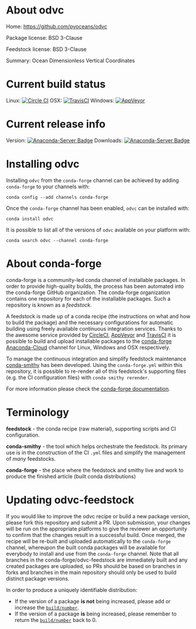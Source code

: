 About odvc
==========

Home: https://github.com/pyoceans/odvc

Package license: BSD 3-Clause

Feedstock license: BSD 3-Clause

Summary: Ocean Dimensionless Vertical Coordinates



Current build status
====================

Linux: [![Circle CI](https://circleci.com/gh/conda-forge/odvc-feedstock.svg?style=shield)](https://circleci.com/gh/conda-forge/odvc-feedstock)
OSX: [![TravisCI](https://travis-ci.org/conda-forge/odvc-feedstock.svg?branch=master)](https://travis-ci.org/conda-forge/odvc-feedstock)
Windows: [![AppVeyor](https://ci.appveyor.com/api/projects/status/github/conda-forge/odvc-feedstock?svg=True)](https://ci.appveyor.com/project/conda-forge/odvc-feedstock/branch/master)

Current release info
====================
Version: [![Anaconda-Server Badge](https://anaconda.org/conda-forge/odvc/badges/version.svg)](https://anaconda.org/conda-forge/odvc)
Downloads: [![Anaconda-Server Badge](https://anaconda.org/conda-forge/odvc/badges/downloads.svg)](https://anaconda.org/conda-forge/odvc)

Installing odvc
===============

Installing `odvc` from the `conda-forge` channel can be achieved by adding `conda-forge` to your channels with:

```
conda config --add channels conda-forge
```

Once the `conda-forge` channel has been enabled, `odvc` can be installed with:

```
conda install odvc
```

It is possible to list all of the versions of `odvc` available on your platform with:

```
conda search odvc --channel conda-forge
```


About conda-forge
=================

conda-forge is a community-led conda channel of installable packages.
In order to provide high-quality builds, the process has been automated into the
conda-forge GitHub organization. The conda-forge organization contains one repository
for each of the installable packages. Such a repository is known as a *feedstock*.

A feedstock is made up of a conda recipe (the instructions on what and how to build
the package) and the necessary configurations for automatic building using freely
available continuous integration services. Thanks to the awesome service provided by
[CircleCI](https://circleci.com/), [AppVeyor](http://www.appveyor.com/)
and [TravisCI](https://travis-ci.org/) it is possible to build and upload installable
packages to the [conda-forge](https://anaconda.org/conda-forge)
[Anaconda-Cloud](http://docs.anaconda.org/) channel for Linux, Windows and OSX respectively.

To manage the continuous integration and simplify feedstock maintenance
[conda-smithy](http://github.com/conda-forge/conda-smithy) has been developed.
Using the ``conda-forge.yml`` within this repository, it is possible to re-render all of
this feedstock's supporting files (e.g. the CI configuration files) with ``conda smithy rerender``.

For more information please check the [conda-forge documentation](https://conda-forge.org/docs/).

Terminology
===========

**feedstock** - the conda recipe (raw material), supporting scripts and CI configuration.

**conda-smithy** - the tool which helps orchestrate the feedstock.
                   Its primary use is in the construction of the CI ``.yml`` files
                   and simplify the management of *many* feedstocks.

**conda-forge** - the place where the feedstock and smithy live and work to
                  produce the finished article (built conda distributions)


Updating odvc-feedstock
=======================

If you would like to improve the odvc recipe or build a new
package version, please fork this repository and submit a PR. Upon submission,
your changes will be run on the appropriate platforms to give the reviewer an
opportunity to confirm that the changes result in a successful build. Once
merged, the recipe will be re-built and uploaded automatically to the
`conda-forge` channel, whereupon the built conda packages will be available for
everybody to install and use from the `conda-forge` channel.
Note that all branches in the conda-forge/odvc-feedstock are
immediately built and any created packages are uploaded, so PRs should be based
on branches in forks and branches in the main repository should only be used to
build distinct package versions.

In order to produce a uniquely identifiable distribution:
 * If the version of a package **is not** being increased, please add or increase
   the [``build/number``](http://conda.pydata.org/docs/building/meta-yaml.html#build-number-and-string).
 * If the version of a package **is** being increased, please remember to return
   the [``build/number``](http://conda.pydata.org/docs/building/meta-yaml.html#build-number-and-string)
   back to 0.